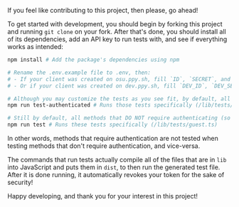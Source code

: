 If you feel like contributing to this project, then please, go ahead!

To get started with development, you should begin by forking this project and running `git clone` on your fork. After that's done, you should install all of its dependencies, add an API key to run tests with, and see if everything works as intended:

```bash
npm install # Add the package's dependencies using npm

# Rename the .env.example file to .env, then:
# - If your client was created on osu.ppy.sh, fill `ID`, `SECRET`, and `REDIRECT_URL` (you may find and create your clients at https://osu.ppy.sh/home/account/edit#oauth)
# - Or if your client was created on dev.ppy.sh, fill `DEV_ID`, `DEV_SECRET` and `REDIRECT_URL`

# Although you may customize the tests as you see fit, by default, all methods that require authenticating are tested on dev.ppy.sh
npm run test-authenticated # Runs those tests specifically (/lib/tests/authenticated.ts)

# Still by default, all methods that DO NOT require authenticating (so where you act as a guest user) are tested on osu.ppy.sh
npm run test # Runs these tests specifically (/lib/tests/guest.ts)
```

In other words, methods that require authentication are not tested when testing methods that don't require authentication, and vice-versa.

The commands that run tests actually compile all of the files that are in `lib` into JavaScript and puts them in `dist`, to then run the generated test file. After it is done running, it automatically revokes your token for the sake of security!

Happy developing, and thank you for your interest in this project!
